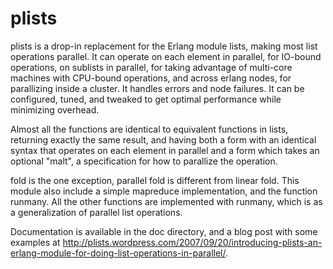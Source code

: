 plists
======

plists is a drop-in replacement for the Erlang module lists, making most list operations parallel. It can operate on each element in parallel, for IO-bound operations, on sublists in parallel, for taking advantage of multi-core machines with CPU-bound operations, and across erlang nodes, for parallizing inside a cluster. It handles errors and node failures. It can be configured, tuned, and tweaked to get optimal performance while minimizing overhead.

Almost all the functions are identical to equivalent functions in lists, returning exactly the same result, and having both a form with an identical syntax that operates on each element in parallel and a form which takes an optional "malt", a specification for how to parallize the operation.

fold is the one exception, parallel fold is different from linear fold. This module also include a simple mapreduce implementation, and the function runmany. All the other functions are implemented with runmany, which is as a generalization of parallel list operations.

Documentation is available in the doc directory, and a blog post with some examples at http://plists.wordpress.com/2007/09/20/introducing-plists-an-erlang-module-for-doing-list-operations-in-parallel/. 
